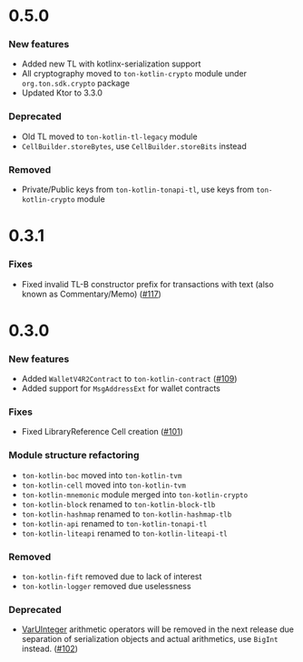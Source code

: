 # 0.5.0

### New features

- Added new TL with kotlinx-serialization support
- All cryptography moved to `ton-kotlin-crypto` module under `org.ton.sdk.crypto` package
- Updated Ktor to 3.3.0

### Deprecated

- Old TL moved to `ton-kotlin-tl-legacy` module
- `CellBuilder.storeBytes`, use `CellBuilder.storeBits` instead

### Removed

- Private/Public keys from `ton-kotlin-tonapi-tl`, use keys from `ton-kotlin-crypto` module

# 0.3.1

### Fixes

* Fixed invalid TL-B constructor prefix for transactions with text (also known as
  Commentary/Memo)  ([#117](https://github.com/ton-community/ton-kotlin/pull/117))

# 0.3.0

### New features

- Added `WalletV4R2Contract` to `ton-kotlin-contract` ([#109](https://github.com/ton-community/ton-kotlin/issues/109))
- Added support for `MsgAddressExt` for wallet contracts

### Fixes

- Fixed LibraryReference Cell creation ([#101](https://github.com/ton-community/ton-kotlin/issues/101))

### Module structure refactoring

- `ton-kotlin-boc` moved into `ton-kotlin-tvm`
- `ton-kotlin-cell` moved into `ton-kotlin-tvm`
- `ton-kotlin-mnemonic` module merged into `ton-kotlin-crypto`
- `ton-kotlin-block` renamed to `ton-kotlin-block-tlb`
- `ton-kotlin-hashmap` renamed to `ton-kotlin-hashmap-tlb`
- `ton-kotlin-api` renamed to `ton-kotlin-tonapi-tl`
- `ton-kotlin-liteapi` renamed to `ton-kotlin-liteapi-tl`

### Removed

- `ton-kotlin-fift` removed due to lack of interest
- `ton-kotlin-logger` removed due uselessness

### Deprecated

- [VarUInteger](https://github.com/ton-community/ton-kotlin/blob/main/ton-kotlin-block/src/commonMain/kotlin/org/ton/block/VarUInteger.kt#L18)
  arithmetic operators will be removed in the next release due separation of serialization objects
  and actual arithmetics, use `BigInt` instead. ([#102](https://github.com/ton-community/ton-kotlin/issues/102))
